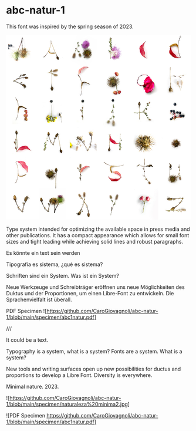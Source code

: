 # abc-natur-1
This font was inspired by the spring season of 2023.

![Naturaleza mínima 2023](specimen/naturalezaminima2.jpg)

Type system intended for optimizing the available space in press media and other publications. It has a compact appearance which allows for small font sizes and tight leading while achieving solid lines and robust paragraphs.

Es könnte ein text sein werden 

Tipografía es sistema, ¿qué es sistema? 

Schriften sind ein System. Was ist ein System?

Neue Werkzeuge und Schreibträger eröffnen uns neue Möglichkeiten des Duktus und der Proportionen, um einen Libre-Font zu entwickeln. Die Sprachenvielfalt ist überall.

PDF Specimen ![https://github.com/CaroGiovagnoli/abc-natur-1/blob/main/specimen/abc1natur.pdf]

///

It could be a text.

Typography is a system, what is a system?
Fonts are a system. What is a system?

New tools and writing surfaces open up new possibilities for ductus and proportions to develop a Libre Font. Diversity is everywhere.

Minimal nature. 2023.

![https://github.com/CaroGiovagnoli/abc-natur-1/blob/main/specimen/naturaleza%20minima2.jpg]

![PDF Specimen https://github.com/CaroGiovagnoli/abc-natur-1/blob/main/specimen/abc1natur.pdf]
